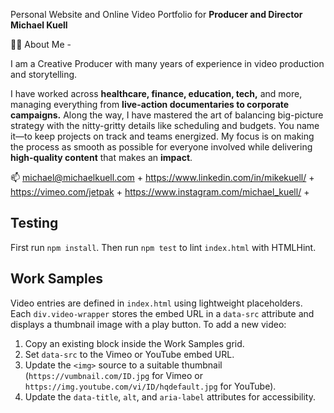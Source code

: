 Personal Website and Online Video Portfolio for <strong>Producer and Director Michael Kuell</strong>

🙋‍♂️ About Me -

I am a Creative Producer with many years of experience in video production and storytelling.

I have worked across <strong>healthcare, finance, education, tech,</strong> and more, managing everything from <strong>live-action documentaries to corporate campaigns.</strong>
Along the way, I have mastered the art of balancing big-picture strategy with the nitty-gritty details like scheduling and budgets.
You name it—to keep projects on track and teams energized. 
My focus is on making the process as smooth as possible for everyone involved while delivering <strong>high-quality content</strong> that makes an <strong>impact</strong>.

📫 michael@michaelkuell.com     +
https://www.linkedin.com/in/mikekuell/  +
https://vimeo.com/jetpak  +
https://www.instagram.com/michael_kuell/  +


## Testing

First run `npm install`.
Then run `npm test` to lint `index.html` with HTMLHint.

## Work Samples

Video entries are defined in `index.html` using lightweight placeholders. Each
`div.video-wrapper` stores the embed URL in a `data-src` attribute and displays a
thumbnail image with a play button. To add a new video:

1. Copy an existing block inside the Work Samples grid.
2. Set `data-src` to the Vimeo or YouTube embed URL.
3. Update the `<img>` source to a suitable thumbnail (`https://vumbnail.com/ID.jpg`
   for Vimeo or `https://img.youtube.com/vi/ID/hqdefault.jpg` for YouTube).
4. Update the `data-title`, `alt`, and `aria-label` attributes for accessibility.
